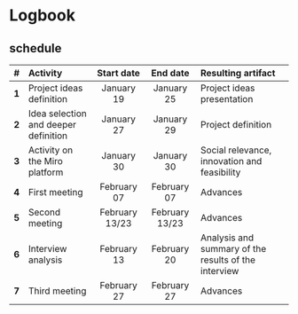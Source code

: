 #   Logbook


##  schedule

|   #    | Activity                                               | Start date       |  End date       | Resulting artifact                                      |
| :----: | :----------------------------------------------------- | :---------:      | :---------:     | :------------------------------------------------------ |
| **1**  | Project ideas definition                               | January 19    | January 25   | Project ideas presentation                              |
| **2**  | Idea selection and deeper definition                   | January 27    | January 29   | Project definition                                      |
| **3**  | Activity on the Miro platform                         | January 30    | January 30   | Social relevance, innovation and feasibility            |
| **4**  | First meeting                                          | February 07  | February 07  | Advances                                                |
| **5**  | Second meeting                                         | February 13/23   | February 13/23  | Advances                                                |
| **6**  | Interview analysis                                             | February 13   | February 20  | Analysis and summary of the results of the interview|
| **7**  | Third meeting                                              | February 27   | February 27  | Advances                                         |
